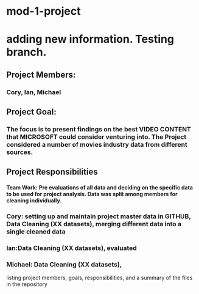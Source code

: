 # mod-1-project
# adding new information.  Testing branch.

## Project Members: 
### Cory, Ian, Michael

## Project Goal: 
### The focus is to present findings on the best VIDEO CONTENT that MICROSOFT could consider venturing into. The Project considered a number of movies industry data from different sources. 

## Project Responsibilities 

#### Team Work:  Pre evaluations of all data and deciding on the specific data to be used for project analysis. Data was split among members for cleaning individually.
### Cory: setting up and maintain project master data in GITHUB, Data Cleaning (XX datasets), merging different data into a single cleaned data
### Ian:Data Cleaning (XX datasets), evaluated 
### Michael: Data Cleaning (XX datasets),

 listing project members, goals, responsibilities, and a summary of the files in the repository
